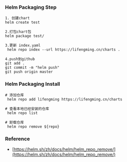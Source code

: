 ### Helm Packaging Step

```shell
1. 创建chart
helm create test

2.打包chart包
helm package test/

3.更新 index.yaml
 helm repo index --url https://lifengming.cn/charts .
 
4.push到github
git add .
git commit -m "helm push"
git push origin master
```

###  Helm Packaging Install
```shell
# 添加仓库
 helm repo add lifengming https://lifengming.cn/charts
 
# 查看本地已经安装的仓库
 helm repo list
 
# 卸载仓库
 helm repo remove ${repo}
```

### Reference
- [https://helm.sh/zh/docs/helm/helm_repo_remove/](https://helm.sh/zh/docs/helm/helm_repo_remove/)

